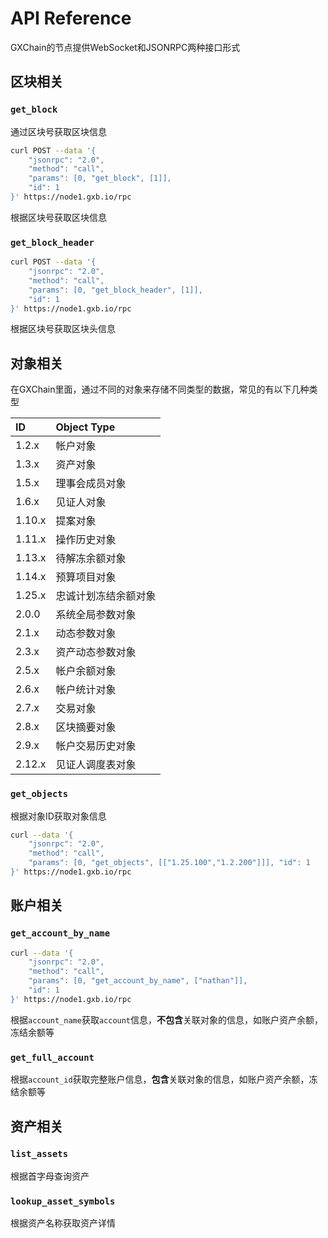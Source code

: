 # API Reference

GXChain的节点提供WebSocket和JSONRPC两种接口形式

## 区块相关

### `get_block`

通过区块号获取区块信息

``` bash
curl POST --data '{
    "jsonrpc": "2.0",
    "method": "call",
    "params": [0, "get_block", [1]],
    "id": 1
}' https://node1.gxb.io/rpc
```

根据区块号获取区块信息

### `get_block_header`

``` bash
curl POST --data '{
    "jsonrpc": "2.0",
    "method": "call",
    "params": [0, "get_block_header", [1]],
    "id": 1
}' https://node1.gxb.io/rpc
```

根据区块号获取区块头信息

## 对象相关

在GXChain里面，通过不同的对象来存储不同类型的数据，常见的有以下几种类型

| ID | Object Type |
| :--- | :--- |
| 1.2.x | 帐户对象 |
| 1.3.x | 资产对象 |
| 1.5.x | 理事会成员对象 |
| 1.6.x | 见证人对象 |
| 1.10.x | 提案对象 |
| 1.11.x | 操作历史对象 |
| 1.13.x | 待解冻余额对象 |
| 1.14.x | 预算项目对象 |
| 1.25.x | 忠诚计划冻结余额对象 |
| 2.0.0 | 系统全局参数对象 |
| 2.1.x | 动态参数对象 |
| 2.3.x | 资产动态参数对象 |
| 2.5.x | 帐户余额对象 |
| 2.6.x | 帐户统计对象 |
| 2.7.x | 交易对象 |
| 2.8.x | 区块摘要对象 |
| 2.9.x | 帐户交易历史对象 |
| 2.12.x | 见证人调度表对象 |

### `get_objects`

根据对象ID获取对象信息

``` bash
curl --data '{
    "jsonrpc": "2.0",
    "method": "call",
    "params": [0, "get_objects", [["1.25.100","1.2.200"]]], "id": 1
}' https://node1.gxb.io/rpc
```

## 账户相关

### `get_account_by_name`

``` bash
curl --data '{
    "jsonrpc": "2.0",
    "method": "call",
    "params": [0, "get_account_by_name", ["nathan"]],
    "id": 1
}' https://node1.gxb.io/rpc
```

根据`account_name`获取`account`信息，**不包含**关联对象的信息，如账户资产余额，冻结余额等

### `get_full_account`

根据`account_id`获取完整账户信息，**包含**关联对象的信息，如账户资产余额，冻结余额等

## 资产相关

### `list_assets`

根据首字母查询资产

### `lookup_asset_symbols`

根据资产名称获取资产详情












